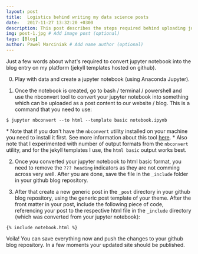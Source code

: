 ```yaml
---
layout: post
title:  Logistics behind writing my data science posts
date:   2017-11-27 13:32:20 +0300
description: This post describes the steps required behind uploading jupyter notebook to my blog. # Add post description (optional)
img: post-1.jpg # Add image post (optional)
tags: [Blog]
author: Pawel Marciniak # Add name author (optional)
---
```

Just a few words about what's required to convert jupyter notebook into the blog entry on my platform (jekyll templates hosted on github).

0. Play with data and create a jupyter notebook (using Anaconda Jupyter).

1. Once the notebook is created, go to bash / terminal / powershell and use the nbconvert tool to convert your jupyter notebook into something which can be uploaded as a post content to our website / blog. This is a command that you need to use:

```shell
$ jupyter nbconvert --to html --template basic notebook.ipynb
```
\* Note that if you don't have the `nbconvert` utility installed on your machine you need to install it first. See more information about this tool [here][nbconvert].
\* Also note that I experimented with number of output formats from the `nbconvert` utility, and for the jekyll templates I use, the `html basic` output works best.

2. Once you converted your jupyter notebook to html basic format, you need to remove the `??? heading` indicators as they are not comming across very well. After you are done, save the file in the `_include` folder in your github blog repository.

3. After that create a new generic post in the `_post` directory in your github blog repository, using the generic post template of your theme. After the front matter in your post, include the following piece of code, referencing your post to the respective html file in the `_include` directory (which was converted from your jupyter notebook):

```liquid
{% include notebook.html %}
```

Voila! You can save everything now and push the changes to your github blog repository. In a few moments your updated site should be published.

[nbconvert]: http://nbconvert.readthedocs.io/en/latest/usage.html#convert-html
